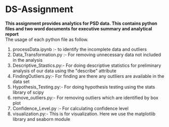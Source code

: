 # DS-Assignment

<b> This assignment provides analytics for PSD data. This contains python files and two word documents for executive summary and analytical report </b> <br> 
The usage of each python file as follow. <br>
1. processData.ipynb :- to identify the incomplete data and outliers
2. Data_Transformation.py :- For removing unnecessary data not included in the analysis <br>
3. Descriptive_Stastics.py:- For doing descriptive statistics for preliminary analysis of our data using the "describe" attribute <br>
4. FindingOutliers.py:- For finding are there any outlliers are available in the data set <br>
5. Hypothesis_Testing.py:- For doing hypothesis testing using the stats library of scipy <br>
6. remove_outliers.py:- For removing outliers which are identified by box plot <br>
7. Confidence_Level.py :- For calculating confidence level <br>
8. visualization.py:- This is for visualization. Here we use the matplotlib library and seaborn module 

